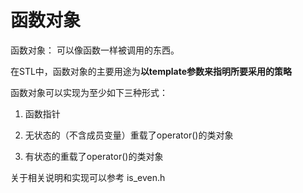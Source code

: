 # 函数对象

函数对象： 可以像函数一样被调用的东西。

在STL中，函数对象的主要用途为**以template参数来指明所要采用的策略**

函数对象可以实现为至少如下三种形式：

1. 函数指针

2. 无状态的（不含成员变量）重载了operator()的类对象

3. 有状态的重载了operator()的类对象

关于相关说明和实现可以参考 is_even.h

